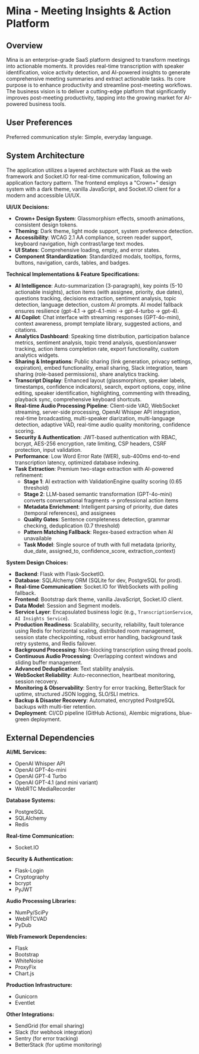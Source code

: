 # Mina - Meeting Insights & Action Platform

## Overview

Mina is an enterprise-grade SaaS platform designed to transform meetings into actionable moments. It provides real-time transcription with speaker identification, voice activity detection, and AI-powered insights to generate comprehensive meeting summaries and extract actionable tasks. Its core purpose is to enhance productivity and streamline post-meeting workflows. The business vision is to deliver a cutting-edge platform that significantly improves post-meeting productivity, tapping into the growing market for AI-powered business tools.

## User Preferences

Preferred communication style: Simple, everyday language.

## System Architecture

The application utilizes a layered architecture with Flask as the web framework and Socket.IO for real-time communication, following an application factory pattern. The frontend employs a "Crown+" design system with a dark theme, vanilla JavaScript, and Socket.IO client for a modern and accessible UI/UX.

**UI/UX Decisions:**
- **Crown+ Design System**: Glassmorphism effects, smooth animations, consistent design tokens.
- **Theming**: Dark theme, light mode support, system preference detection.
- **Accessibility**: WCAG 2.1 AA compliance, screen reader support, keyboard navigation, high contrast/large text modes.
- **UI States**: Comprehensive loading, empty, and error states.
- **Component Standardization**: Standardized modals, tooltips, forms, buttons, navigation, cards, tables, and badges.

**Technical Implementations & Feature Specifications:**
- **AI Intelligence**: Auto-summarization (3-paragraph), key points (5-10 actionable insights), action items (with assignee, priority, due dates), questions tracking, decisions extraction, sentiment analysis, topic detection, language detection, custom AI prompts. AI model fallback ensures resilience (gpt-4.1 → gpt-4.1-mini → gpt-4-turbo → gpt-4).
- **AI Copilot**: Chat interface with streaming responses (GPT-4o-mini), context awareness, prompt template library, suggested actions, and citations.
- **Analytics Dashboard**: Speaking time distribution, participation balance metrics, sentiment analysis, topic trend analysis, question/answer tracking, action items completion rate, export functionality, custom analytics widgets.
- **Sharing & Integrations**: Public sharing (link generation, privacy settings, expiration), embed functionality, email sharing, Slack integration, team sharing (role-based permissions), share analytics tracking.
- **Transcript Display**: Enhanced layout (glassmorphism, speaker labels, timestamps, confidence indicators), search, export options, copy, inline editing, speaker identification, highlighting, commenting with threading, playback sync, comprehensive keyboard shortcuts.
- **Real-time Audio Processing Pipeline**: Client-side VAD, WebSocket streaming, server-side processing, OpenAI Whisper API integration, real-time broadcasting, multi-speaker diarization, multi-language detection, adaptive VAD, real-time audio quality monitoring, confidence scoring.
- **Security & Authentication**: JWT-based authentication with RBAC, bcrypt, AES-256 encryption, rate limiting, CSP headers, CSRF protection, input validation.
- **Performance**: Low Word Error Rate (WER), sub-400ms end-to-end transcription latency, optimized database indexing.
- **Task Extraction**: Premium two-stage extraction with AI-powered refinement:
  - **Stage 1**: AI extraction with ValidationEngine quality scoring (0.65 threshold)
  - **Stage 2**: LLM-based semantic transformation (GPT-4o-mini) converts conversational fragments → professional action items
  - **Metadata Enrichment**: Intelligent parsing of priority, due dates (temporal references), and assignees
  - **Quality Gates**: Sentence completeness detection, grammar checking, deduplication (0.7 threshold)
  - **Pattern Matching Fallback**: Regex-based extraction when AI unavailable
  - **Task Model**: Single source of truth with full metadata (priority, due_date, assigned_to, confidence_score, extraction_context)

**System Design Choices:**
- **Backend**: Flask with Flask-SocketIO.
- **Database**: SQLAlchemy ORM (SQLite for dev, PostgreSQL for prod).
- **Real-time Communication**: Socket.IO for WebSockets with polling fallback.
- **Frontend**: Bootstrap dark theme, vanilla JavaScript, Socket.IO client.
- **Data Model**: Session and Segment models.
- **Service Layer**: Encapsulated business logic (e.g., `TranscriptionService`, `AI Insights Service`).
- **Production Readiness**: Scalability, security, reliability, fault tolerance using Redis for horizontal scaling, distributed room management, session state checkpointing, robust error handling, background task retry systems, and Redis failover.
- **Background Processing**: Non-blocking transcription using thread pools.
- **Continuous Audio Processing**: Overlapping context windows and sliding buffer management.
- **Advanced Deduplication**: Text stability analysis.
- **WebSocket Reliability**: Auto-reconnection, heartbeat monitoring, session recovery.
- **Monitoring & Observability**: Sentry for error tracking, BetterStack for uptime, structured JSON logging, SLO/SLI metrics.
- **Backup & Disaster Recovery**: Automated, encrypted PostgreSQL backups with multi-tier retention.
- **Deployment**: CI/CD pipeline (GitHub Actions), Alembic migrations, blue-green deployment.

## External Dependencies

**AI/ML Services:**
- OpenAI Whisper API
- OpenAI GPT-4o-mini
- OpenAI GPT-4 Turbo
- OpenAI GPT-4.1 (and mini variant)
- WebRTC MediaRecorder

**Database Systems:**
- PostgreSQL
- SQLAlchemy
- Redis

**Real-time Communication:**
- Socket.IO

**Security & Authentication:**
- Flask-Login
- Cryptography
- bcrypt
- PyJWT

**Audio Processing Libraries:**
- NumPy/SciPy
- WebRTCVAD
- PyDub

**Web Framework Dependencies:**
- Flask
- Bootstrap
- WhiteNoise
- ProxyFix
- Chart.js

**Production Infrastructure:**
- Gunicorn
- Eventlet

**Other Integrations:**
- SendGrid (for email sharing)
- Slack (for webhook integration)
- Sentry (for error tracking)
- BetterStack (for uptime monitoring)